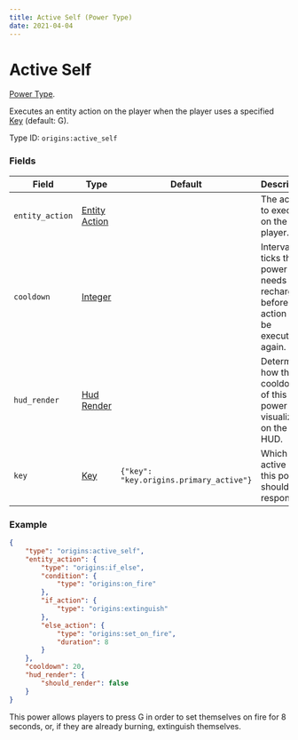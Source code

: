 ```yaml
---
title: Active Self (Power Type)
date: 2021-04-04
---
```

# Active Self

[Power Type](../power_types.md).

Executes an entity action on the player when the player uses a specified [Key](../data_types/key.md) (default: G).

Type ID: `origins:active_self`

### Fields

Field  | Type | Default | Description
-------|------|---------|-------------
`entity_action` | [Entity Action](../entity_actions.md) | | The action to execute on the player.
`cooldown` | [Integer](../data_types/integer.md) | | Interval of ticks this power needs to recharge before the action can be executed again.
`hud_render` | [Hud Render](../data_types/hud_render.md) | | Determines how the cooldown of this power is visualized on the HUD.
`key` | [Key](../data_types/key.md) | `{"key": "key.origins.primary_active"}` | Which active key this power should respond to.

### Example

```json
{
	"type": "origins:active_self",
	"entity_action": {
		"type": "origins:if_else",
		"condition": {
	    	"type": "origins:on_fire"
    	},
    	"if_action": {
    		"type": "origins:extinguish"
    	},
    	"else_action": {
    		"type": "origins:set_on_fire",
    		"duration": 8
    	}
  	},
  	"cooldown": 20,
  	"hud_render": {
    	"should_render": false
  	}
}
```
This power allows players to press G in order to set themselves on fire for 8 seconds, or, if they are already burning, extinguish themselves.

